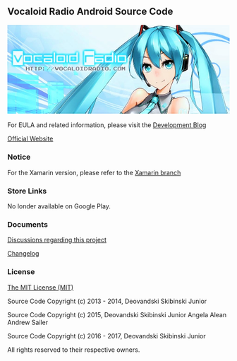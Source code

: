 ## Vocaloid Radio Android Source Code
![](/Documents/VocaloidRadioLogo.jpg)

For EULA and related information, please visit the [Development Blog](http://www.vocaloidradioapp.blogspot.com/)

[Official Website](http://vocaloidradio.com/)

### Notice

For the Xamarin version, please refer to the [Xamarin branch](https://github.com/Deovandski/vocaloid-radio-android/tree/Xamarin)

### Store Links

No londer available on Google Play.

### Documents
[Discussions regarding this project](Documents/Discussions.md)

[Changelog](Documents/version-information.txt)

### License
[The MIT License (MIT)](LICENSE)

Source Code Copyright (c) 2013 - 2014, Deovandski Skibinski Junior

Source Code Copyright (c) 2015,
Deovandski Skibinski Junior
Angela Alean
Andrew Sailer

Source Code Copyright (c) 2016 - 2017, Deovandski Skibinski Junior

All rights reserved to their respective owners.
